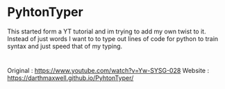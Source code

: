 # PyhtonTyper

This started form a YT tutorial and im trying to add my own twist to it. Instead of just words I want to to type out lines of code for python to train syntax and just speed that of my typing.
#
Original : https://www.youtube.com/watch?v=Yw-SYSG-028
Website : https://darthmaxwell.github.io/PyhtonTyper/
